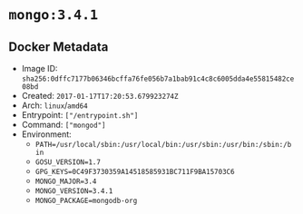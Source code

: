 # `mongo:3.4.1`

## Docker Metadata

- Image ID: `sha256:0dffc7177b06346bcffa76fe056b7a1bab91c4c8c6005dda4e55815482ce08bd`
- Created: `2017-01-17T17:20:53.679923274Z`
- Arch: `linux`/`amd64`
- Entrypoint: `["/entrypoint.sh"]`
- Command: `["mongod"]`
- Environment:
  - `PATH=/usr/local/sbin:/usr/local/bin:/usr/sbin:/usr/bin:/sbin:/bin`
  - `GOSU_VERSION=1.7`
  - `GPG_KEYS=0C49F3730359A14518585931BC711F9BA15703C6`
  - `MONGO_MAJOR=3.4`
  - `MONGO_VERSION=3.4.1`
  - `MONGO_PACKAGE=mongodb-org`
